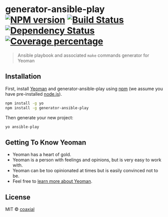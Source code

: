 # generator-ansible-play [![NPM version][npm-image]][npm-url] [![Build Status][travis-image]][travis-url] [![Dependency Status][daviddm-image]][daviddm-url] [![Coverage percentage][coveralls-image]][coveralls-url]
>  Ansible playbook and associated `make` commands generator for Yeoman

## Installation

First, install [Yeoman](http://yeoman.io) and generator-ansible-play using [npm](https://www.npmjs.com/) (we assume you have pre-installed [node.js](https://nodejs.org/)).

```bash
npm install -g yo
npm install -g generator-ansible-play
```

Then generate your new project:

```bash
yo ansible-play
```

## Getting To Know Yeoman

 * Yeoman has a heart of gold.
 * Yeoman is a person with feelings and opinions, but is very easy to work with.
 * Yeoman can be too opinionated at times but is easily convinced not to be.
 * Feel free to [learn more about Yeoman](http://yeoman.io/).

## License

MIT © [coaxial](https://64b.it)


[npm-image]: https://badge.fury.io/js/generator-ansible-play.svg
[npm-url]: https://npmjs.org/package/generator-ansible-play
[travis-image]: https://travis-ci.org/coaxial/generator-ansible-play.svg?branch=master
[travis-url]: https://travis-ci.org/coaxial/generator-ansible-play
[daviddm-image]: https://david-dm.org/coaxial/generator-ansible-play.svg?theme=shields.io
[daviddm-url]: https://david-dm.org/coaxial/generator-ansible-play
[coveralls-image]: https://coveralls.io/repos/coaxial/generator-ansible-play/badge.svg
[coveralls-url]: https://coveralls.io/r/coaxial/generator-ansible-play

